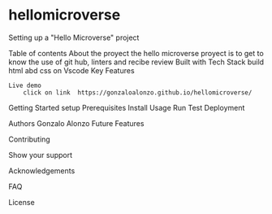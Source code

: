 # hellomicroverse
Setting up a "Hello Microverse" project

Table of contents
  About the proyect
   the hello microverse proyect is to get to know the use of git hub, linters and recibe review
   Built  with
    Tech Stack
     build html abd css on Vscode 
    Key Features

    Live demo
        click on link  https://gonzaloalonzo.github.io/hellomicroverse/
Getting Started
    setup
    Prerequisites
    Install
    Usage
    Run Test
    Deployment

Authors
    Gonzalo Alonzo
Future Features

Contributing

Show your support

Acknowledgements

FAQ

License